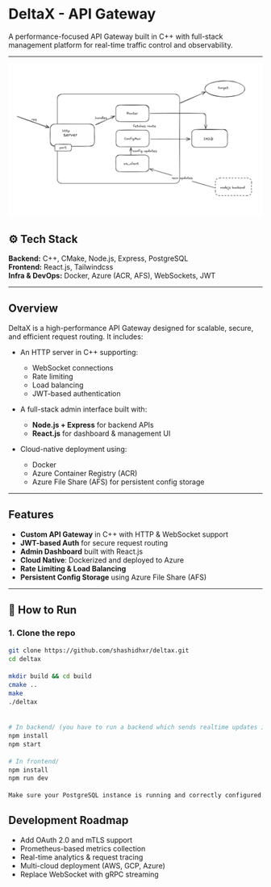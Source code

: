 

# DeltaX - API Gateway

  A performance-focused API Gateway built in C++ with full-stack management platform for real-time traffic control and observability.

---

<p align="center">
  <img src="./assets/architecture.png" alt="DeltaX Architecture Diagram" width="700"/>
</p>

## ⚙️ Tech Stack

**Backend:** C++, CMake, Node.js, Express, PostgreSQL  
**Frontend:** React.js, Tailwindcss  
**Infra & DevOps:** Docker, Azure (ACR, AFS), WebSockets, JWT

---

## Overview

DeltaX is a high-performance API Gateway designed for scalable, secure, and efficient request routing. It includes:

- An HTTP server in C++ supporting:
  - WebSocket connections
  - Rate limiting
  - Load balancing
  - JWT-based authentication

- A full-stack admin interface built with:
  - **Node.js + Express** for backend APIs
  - **React.js** for dashboard & management UI

- Cloud-native deployment using:
  - Docker
  - Azure Container Registry (ACR)
  - Azure File Share (AFS) for persistent config storage

---



## Features

- **Custom API Gateway** in C++ with HTTP & WebSocket support
- **JWT-based Auth** for secure request routing
- **Admin Dashboard** built with React.js
- **Cloud Native**: Dockerized and deployed to Azure
- **Rate Limiting & Load Balancing**
- **Persistent Config Storage** using Azure File Share (AFS)

---

## 🧪 How to Run

### 1. Clone the repo

```bash
git clone https://github.com/shashidhxr/deltax.git
cd deltax

mkdir build && cd build
cmake ..
make
./deltax


# In backend/ (you have to run a backend which sends realtime updates in db via websocket on port 3000)
npm install
npm start

# In frontend/
npm install
npm run dev

Make sure your PostgreSQL instance is running and correctly configured.
```

## Development Roadmap
- Add OAuth 2.0 and mTLS support
- Prometheus-based metrics collection
- Real-time analytics & request tracing
- Multi-cloud deployment (AWS, GCP, Azure)
- Replace WebSocket with gRPC streaming

